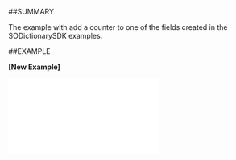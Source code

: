 
##SUMMARY


The example with add a counter to one of the fields created in the SODictionarySDK examples.



##EXAMPLE

**[New Example]**



![](..\..\Examples\vbs\Database.Numbers.vbs.txt)

